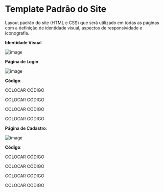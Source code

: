 # Template Padrão do Site

Layout padrão do site (HTML e CSS) que será utilizado em todas as páginas com a definição de identidade visual, aspectos de responsividade e iconografia.

**Identidade Visual**

![image](https://user-images.githubusercontent.com/126628545/235776017-7967d892-aa8d-4992-839b-d15f89fc4023.png)

**Página de Login**:

![image](https://github.com/ICEI-PUC-Minas-PMV-ADS/pmv-ads-2023-1-e1-proj-web-t06-musica/assets/126628545/20e512a6-dd60-4a6a-a7cb-de70c5b3366e)

**Código**:  

COLOCAR CÓDIGO

COLOCAR CÓDIGO

COLOCAR CÓDIGO

COLOCAR CÓDIGO








**Página de Cadastro**:

![image](https://github.com/ICEI-PUC-Minas-PMV-ADS/pmv-ads-2023-1-e1-proj-web-t06-musica/assets/126628545/9507fcd1-c06b-4d79-9394-d007cc662295)

**Código**:

COLOCAR CÓDIGO

COLOCAR CÓDIGO

COLOCAR CÓDIGO

COLOCAR CÓDIGO









